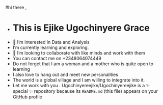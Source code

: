 #hi there ,
- #  This is Ejike Ugochinyere Grace
- 👀 I’m interested in Data and Analysis
-  I’m currently learning and exploring.
- 💞️ I’m looking to collaborate with like minds and work with them
-  You can contact me on +2348064074449
-  Do not forget that I am a woman and a mother who is quite open to learning
-  I also love to hang out and meet new personalities 
- The world is a global village and I am willing to integrate into it.
- Let me work with you .
      Ugochinyereejike/Ugochinyereejike is a ✨ special ✨ repository because its `README.md` (this file) appears on your GitHub profile
